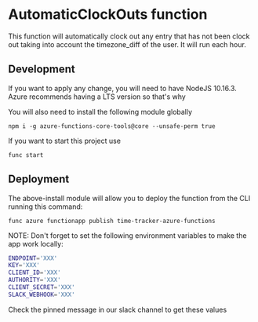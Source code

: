 # AutomaticClockOuts function

This function will automatically clock out any entry that 
has not been clock out taking into account the timezone_diff
of the user. It will run each hour.

## Development 
If you want to apply any change, you will need to have
NodeJS 10.16.3. Azure recommends having a LTS version so that's why

You will also need to install the following module globally

```
npm i -g azure-functions-core-tools@core --unsafe-perm true
```

If you want to start this project use

```
func start
```

## Deployment
The above-install module will allow you to deploy the function
from the CLI running this command:

```
func azure functionapp publish time-tracker-azure-functions
```

NOTE:
Don't forget to set the following environment variables to make the app work locally:

```sh
ENDPOINT='XXX'
KEY='XXX'
CLIENT_ID='XXX'
AUTHORITY='XXX'
CLIENT_SECRET='XXX'
SLACK_WEBHOOK='XXX'
``` 
Check the pinned message in our slack channel to get these values
